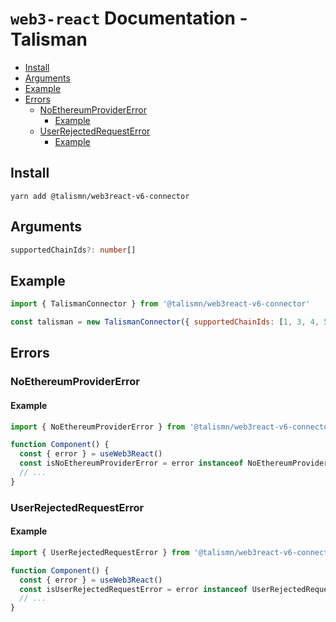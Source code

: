 # `web3-react` Documentation - Talisman

- [Install](#install)
- [Arguments](#arguments)
- [Example](#example)
- [Errors](#errors)
  - [NoEthereumProviderError](#noethereumprovidererror)
    - [Example](#example-1)
  - [UserRejectedRequestError](#userrejectedrequesterror)
    - [Example](#example-2)

## Install

`yarn add @talismn/web3react-v6-connector`

## Arguments

```typescript
supportedChainIds?: number[]
```

## Example

```javascript
import { TalismanConnector } from '@talismn/web3react-v6-connector'

const talisman = new TalismanConnector({ supportedChainIds: [1, 3, 4, 5, 42] })
```

## Errors

### NoEthereumProviderError

#### Example

```javascript
import { NoEthereumProviderError } from '@talismn/web3react-v6-connector'

function Component() {
  const { error } = useWeb3React()
  const isNoEthereumProviderError = error instanceof NoEthereumProviderError
  // ...
}
```

### UserRejectedRequestError

#### Example

```javascript
import { UserRejectedRequestError } from '@talismn/web3react-v6-connector'

function Component() {
  const { error } = useWeb3React()
  const isUserRejectedRequestError = error instanceof UserRejectedRequestError
  // ...
}
```

